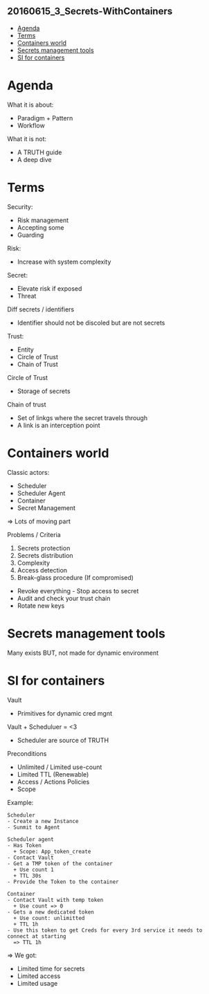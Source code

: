 20160615_3_Secrets-WithContainers
----------------------------------

<!-- MarkdownTOC -->

- [Agenda](#agenda)
- [Terms](#terms)
- [Containers world](#containers-world)
- [Secrets management tools](#secrets-management-tools)
- [SI for containers](#si-for-containers)

<!-- /MarkdownTOC -->


# Agenda

What it is about:
* Paradigm + Pattern
* Workflow

What it is not:
* A TRUTH guide
* A deep dive



# Terms

Security:
- Risk management
- Accepting some
- Guarding

Risk:
- Increase with system complexity

Secret:
- Elevate risk if exposed
- Threat

Diff secrets / identifiers
- Identifier should not be discoled but are not secrets

Trust:
- Entity
- Circle of Trust
- Chain of Trust

Circle of Trust
- Storage of secrets

Chain of trust
- Set of linkgs where the secret travels through
- A link is an interception point



# Containers world

Classic actors:
- Scheduler
- Scheduler Agent
- Container
- Secret Management

=> Lots of moving part


Problems / Criteria
1. Secrets protection
2. Secrets distribution
3. Complexity
4. Access detection
5. Break-glass procedure (If compromised)
  - Revoke everything - Stop access to secret
  - Audit and check your trust chain
  - Rotate new keys



# Secrets management tools

Many exists
BUT, not made for dynamic environment



# SI for containers

Vault
- Primitives for dynamic cred mgnt


Vault + Scheduluer = <3
- Scheduler are source of TRUTH


Preconditions
- Unlimited / Limited use-count
- Limited TTL (Renewable)
- Access / Actions Policies
- Scope


Example:

```
Scheduler
- Create a new Instance
- Sunmit to Agent

Scheduler agent
- Has Token
  + Scope: App_token_create
- Contact Vault
- Get a TMP token of the container
  + Use count 1
  + TTL 30s
- Provide the Token to the container

Container
- Contact Vault with temp token
  + Use count => 0
- Gets a new dedicated token
  + Use count: unlimitted
  + TTL 1h
- Use this token to get Creds for every 3rd service it needs to connect at starting
  => TTL 1h
```

=> We got:
- Limited time for secrets
- Limited access
- Limited usage
















